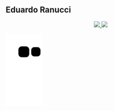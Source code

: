 ## Eduardo Ranucci

<div align="center">
  <a href="https://github.com/eduardoranucci">
  <img height="180em" src="https://github-readme-stats.vercel.app/api?username=eduardoranucci&show_icons=true&theme=dark&include_all_commits=true&count_private=true"/>
  <img height="180em" src="https://github-readme-stats.vercel.app/api/top-langs/?username=eduardoranucci&layout=compact&langs_count=7&theme=dark"/>
</div>
  
  ![Snake animation](https://github.com/eduardoranucci/eduardoranucci/blob/output/github-contribution-grid-snake.svg)
